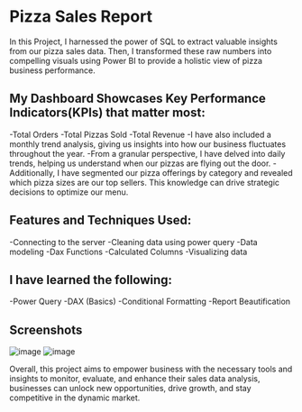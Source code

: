 # Pizza Sales Report
In this Project, I harnessed the power of SQL to extract valuable insights from our pizza sales data. Then, I transformed these raw numbers into compelling visuals using Power BI to provide a holistic view of pizza business performance.

## My Dashboard Showcases Key Performance Indicators(KPIs) that matter most:
-Total Orders
-Total Pizzas Sold
-Total Revenue
-I have also included a monthly trend analysis, giving us insights into how our business fluctuates throughout the year.
-From a granular perspective, I have delved into daily trends, helping us understand when our pizzas are flying out the door.
-Additionally, I have segmented our pizza offerings by category and revealed which pizza sizes are our top sellers. This knowledge can drive strategic decisions to optimize our menu.

## Features and Techniques Used:
-Connecting to the server
-Cleaning data using power query
-Data modeling
-Dax Functions
-Calculated Columns
-Visualizing data

## I have learned the following:
-Power Query
-DAX (Basics)
-Conditional Formatting
-Report Beautification

## Screenshots
![image](https://github.com/user-attachments/assets/eedf4b54-2b1c-47e7-ac1e-452336198ce0)
![image](https://github.com/user-attachments/assets/5dd098ae-3130-48d4-9314-0a9279b946f6)



Overall, this project aims to empower business with the necessary tools and insights to monitor, evaluate, and enhance their sales data analysis, businesses can unlock new opportunities, drive growth, and stay competitive in the dynamic market.
